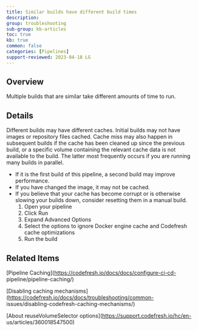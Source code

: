 ```yaml
---
title: Similar builds have different build times
description: 
group: troubleshooting
sub-group: kb-articles
toc: true
kb: true
common: false
categories: [Pipelines]
support-reviewed: 2023-04-18 LG
---
```


## Overview

Multiple builds that are similar take different amounts of time to run.

## Details

Different builds may have different caches. Initial builds may not have images
or repository files cached. Cache miss may also happen in subsequent builds if
the cache has been cleaned up since the previous build, or a specific volume
containing the relevant cache data is not available to the build. The latter
most frequently occurs if you are running many builds in parallel.

  * If it is the first build of this pipeline, a second build may improve performance.
  * If you have changed the image, it may not be cached.
  * If you believe that your cache has become corrupt or is otherwise slowing your builds down, consider resetting them in a manual build. 
    1. Open your pipeline
    2. Click Run
    3. Expand Advanced Options
    4. Select the options to ignore Docker engine cache and Codefresh cache optimizations
    5. Run the build

## Related Items

[Pipeline Caching](https://codefresh.io/docs/docs/configure-ci-cd-
pipeline/pipeline-caching/)

[Disabling caching
mechanisms](https://codefresh.io/docs/docs/troubleshooting/common-
issues/disabling-codefresh-caching-mechanisms/)

[About reuseVolumeSelector options](https://support.codefresh.io/hc/en-
us/articles/360018547500)

